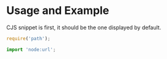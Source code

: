 # Usage and Example

CJS snippet is first, it should be the one displayed by default.

```cjs
require('path');
```

```mjs
import 'node:url';
```